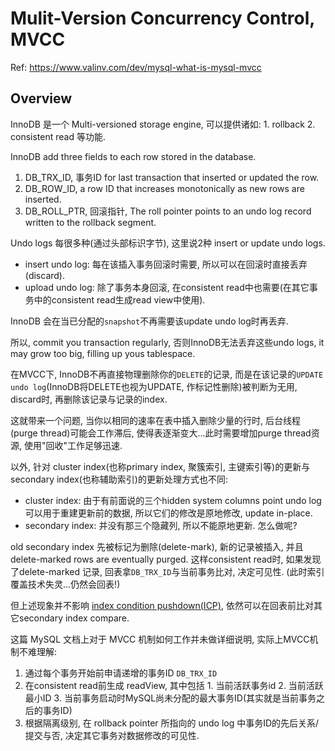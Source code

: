 # Mulit-Version Concurrency Control, MVCC

Ref: https://www.valinv.com/dev/mysql-what-is-mysql-mvcc

## Overview

InnoDB 是一个 Multi-versioned storage engine, 可以提供诸如: 1. rollback 2. consistent read 等功能.

InnoDB add three fields to each row stored in the database.

1. DB_TRX_ID, 事务ID for last transaction that inserted or updated the row.
2. DB_ROW_ID, a row ID that increases monotonically as new rows are inserted.
3. DB_ROLL_PTR, 回滚指针, The roll pointer points to an undo log record written to the rollback segment.

Undo logs 每很多种(通过头部标识字节), 这里说2种 insert or update undo logs.

- insert undo log: 每在该插入事务回滚时需要, 所以可以在回滚时直接丢弃(discard).
- upload undo log: 除了事务本身回滚, 在consistent read中也需要(在其它事务中的consistent read生成read view中使用). 

InnoDB 会在当已分配的`snapshot`不再需要该update undo log时再丢弃.

所以, commit you transaction regularly, 否则InnoDB无法丢弃这些undo logs, it may grow too big, filling up yous tablespace.

在MVCC下, InnoDB不再直接物理删除你的`DELETE`的记录, 而是在该记录的`UPDATE undo log`(InnoDB将DELETE也视为UPDATE, 作标记性删除)被判断为无用, discard时, 再删除该记录与记录的index.

这就带来一个问题, 当你以相同的速率在表中插入删除少量的行时, 后台线程(purge thread)可能会工作滞后, 使得表逐渐变大...此时需要增加purge thread资源, 使用"回收"工作足够迅速.

以外, 针对 cluster index(也称primary index, 聚簇索引, 主键索引等)的更新与secondary index(也称辅助索引)的更新处理方式也不同:

- cluster index: 由于有前面说的三个hidden system columns point undo log可以用于重建更新前的数据, 所以它们的修改是原地修改, update in-place.
- secondary index: 并没有那三个隐藏列, 所以不能原地更新. 怎么做呢?

old secondary index 先被标记为删除(delete-mark), 新的记录被插入, 并且delete-marked rows are eventually purged.
这样consistent read时, 如果发现了delete-marked 记录, 回表拿`DB_TRX_ID`与当前事务比对, 决定可见性. (此时索引覆盖技术失灵...仍然会回表!)

但上述现象并不影响 [index condition pushdown(ICP)](https://dev.mysql.com/doc/refman/8.0/en/index-condition-pushdown-optimization.html), 依然可以在回表前比对其它secondary index compare.

这篇 MySQL 文档上对于 MVCC 机制如何工作并未做详细说明, 实际上MVCC机制不难理解:

1. 通过每个事务开始前申请递增的事务ID `DB_TRX_ID`
2. 在consistent read前生成 readView, 其中包括 1. 当前活跃事务id 2. 当前活跃最小ID 3. 当前事务启动时MySQL尚未分配的最大事务ID(其实就是当前事务之后的事务ID)
3. 根据隔离级别, 在 rollback pointer 所指向的 undo log 中事务ID的先后关系/提交与否, 决定其它事务对数据修改的可见性.
